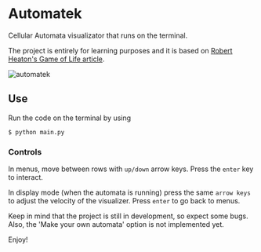 # Automatek
Cellular Automata visualizator that runs on the terminal.

The project is entirely for learning purposes and it is based on [Robert Heaton's Game of Life article](https://robertheaton.com/2018/07/20/project-2-game-of-life/).

![automatek](https://user-images.githubusercontent.com/62822419/119589489-446c4100-bda9-11eb-9ce9-5d4d09230763.png)

## Use
Run the code on the terminal by using
```
$ python main.py
```
### Controls
In menus, move between rows with `up/down` arrow keys. Press the `enter` key to interact.

In display mode (when the automata is running) press the same `arrow keys` to adjust the velocity of the visualizer. Press `enter` to go back to menus.

Keep in mind that the project is still in development, so expect some bugs. Also, the 'Make your own automata' option is not implemented yet.

Enjoy!
